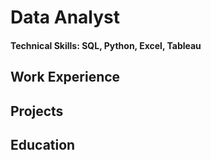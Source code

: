 # Data Analyst

#### Technical Skills: SQL, Python, Excel, Tableau

## Work Experience

## Projects

## Education
